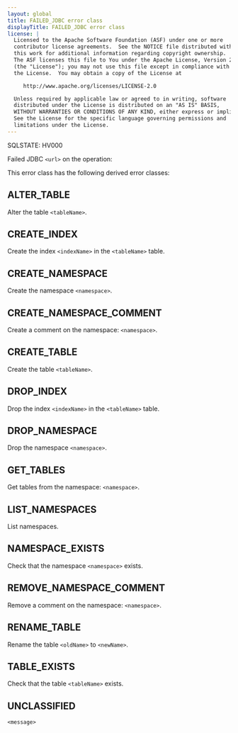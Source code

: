 ```yaml
---
layout: global
title: FAILED_JDBC error class
displayTitle: FAILED_JDBC error class
license: |
  Licensed to the Apache Software Foundation (ASF) under one or more
  contributor license agreements.  See the NOTICE file distributed with
  this work for additional information regarding copyright ownership.
  The ASF licenses this file to You under the Apache License, Version 2.0
  (the "License"); you may not use this file except in compliance with
  the License.  You may obtain a copy of the License at

     http://www.apache.org/licenses/LICENSE-2.0

  Unless required by applicable law or agreed to in writing, software
  distributed under the License is distributed on an "AS IS" BASIS,
  WITHOUT WARRANTIES OR CONDITIONS OF ANY KIND, either express or implied.
  See the License for the specific language governing permissions and
  limitations under the License.
---
```


SQLSTATE: HV000

Failed JDBC `<url>` on the operation:

This error class has the following derived error classes:

## ALTER_TABLE

Alter the table `<tableName>`.

## CREATE_INDEX

Create the index `<indexName>` in the `<tableName>` table.

## CREATE_NAMESPACE

Create the namespace `<namespace>`.

## CREATE_NAMESPACE_COMMENT

Create a comment on the namespace: `<namespace>`.

## CREATE_TABLE

Create the table `<tableName>`.

## DROP_INDEX

Drop the index `<indexName>` in the `<tableName>` table.

## DROP_NAMESPACE

Drop the namespace `<namespace>`.

## GET_TABLES

Get tables from the namespace: `<namespace>`.

## LIST_NAMESPACES

List namespaces.

## NAMESPACE_EXISTS

Check that the namespace `<namespace>` exists.

## REMOVE_NAMESPACE_COMMENT

Remove a comment on the namespace: `<namespace>`.

## RENAME_TABLE

Rename the table `<oldName>` to `<newName>`.

## TABLE_EXISTS

Check that the table `<tableName>` exists.

## UNCLASSIFIED

`<message>`



